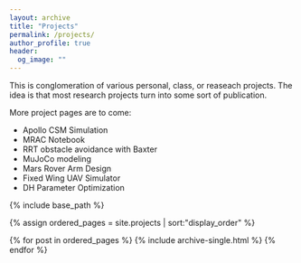 ```yaml
---
layout: archive
title: "Projects"
permalink: /projects/
author_profile: true
header:
  og_image: ""
---
```



This is conglomeration of various personal, class, or reaseach projects. The idea is that most research projects turn into some sort of publication.

More project pages are to come:

  * Apollo CSM Simulation
  * MRAC Notebook
  * RRT obstacle avoidance with Baxter
  * MuJoCo modeling
  * Mars Rover Arm Design
  * Fixed Wing UAV Simulator
  * DH Parameter Optimization

<nbsp>

{% include base_path %}

{% assign ordered_pages = site.projects | sort:"display_order" %}

{% for post in ordered_pages %}
  {% include archive-single.html %}
{% endfor %}
